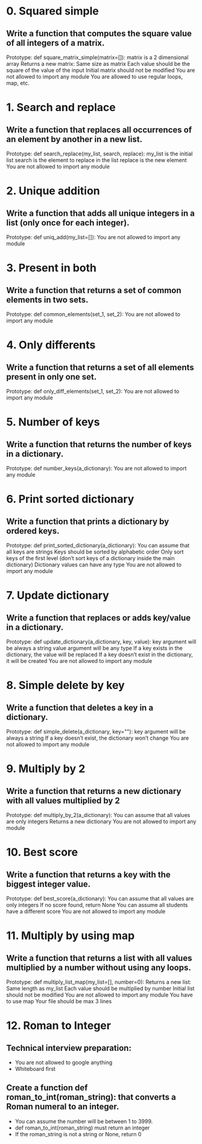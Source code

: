 # 0. Squared simple
## Write a function that computes the square value of all integers of a matrix.
Prototype: def square_matrix_simple(matrix=[]):
matrix is a 2 dimensional array
Returns a new matrix:
Same size as matrix
Each value should be the square of the value of the input
Initial matrix should not be modified
You are not allowed to import any module
You are allowed to use regular loops, map, etc.

# 1. Search and replace
## Write a function that replaces all occurrences of an element by another in a new list.
Prototype: def search_replace(my_list, search, replace):
my_list is the initial list
search is the element to replace in the list
replace is the new element
You are not allowed to import any module

# 2. Unique addition
## Write a function that adds all unique integers in a list (only once for each integer).
Prototype: def uniq_add(my_list=[]):
You are not allowed to import any module

# 3. Present in both
## Write a function that returns a set of common elements in two sets.
Prototype: def common_elements(set_1, set_2):
You are not allowed to import any module

# 4. Only differents
## Write a function that returns a set of all elements present in only one set.
Prototype: def only_diff_elements(set_1, set_2):
You are not allowed to import any module

# 5. Number of keys
## Write a function that returns the number of keys in a dictionary.
Prototype: def number_keys(a_dictionary):
You are not allowed to import any module

# 6. Print sorted dictionary
## Write a function that prints a dictionary by ordered keys.
Prototype: def print_sorted_dictionary(a_dictionary):
You can assume that all keys are strings
Keys should be sorted by alphabetic order
Only sort keys of the first level (don’t sort keys of a dictionary inside the main dictionary)
Dictionary values can have any type
You are not allowed to import any module

# 7. Update dictionary
## Write a function that replaces or adds key/value in a dictionary.
Prototype: def update_dictionary(a_dictionary, key, value):
key argument will be always a string
value argument will be any type
If a key exists in the dictionary, the value will be replaced
If a key doesn’t exist in the dictionary, it will be created
You are not allowed to import any module

# 8. Simple delete by key
## Write a function that deletes a key in a dictionary.
Prototype: def simple_delete(a_dictionary, key=""):
key argument will be always a string
If a key doesn’t exist, the dictionary won’t change
You are not allowed to import any module

# 9. Multiply by 2
## Write a function that returns a new dictionary with all values multiplied by 2
Prototype: def multiply_by_2(a_dictionary):
You can assume that all values are only integers
Returns a new dictionary
You are not allowed to import any module

# 10. Best score
## Write a function that returns a key with the biggest integer value.
Prototype: def best_score(a_dictionary):
You can assume that all values are only integers
If no score found, return None
You can assume all students have a different score
You are not allowed to import any module

# 11. Multiply by using map
## Write a function that returns a list with all values multiplied by a number without using any loops.
Prototype: def multiply_list_map(my_list=[], number=0):
Returns a new list:
Same length as my_list
Each value should be multiplied by number
Initial list should not be modified
You are not allowed to import any module
You have to use map
Your file should be max 3 lines

# 12. Roman to Integer
## Technical interview preparation:
* You are not allowed to google anything
* Whiteboard first
## Create a function def roman_to_int(roman_string): that converts a Roman numeral to an integer.
* You can assume the number will be between 1 to 3999.
* def roman_to_int(roman_string) must return an integer
* If the roman_string is not a string or None, return 0


